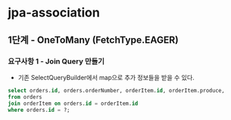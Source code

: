 # jpa-association

## 1단계 - OneToMany (FetchType.EAGER)
### 요구사항 1 - Join Query 만들기
- 기존 SelectQueryBuilder에서 map으로 추가 정보들을 받을 수 있다.
```sql
select orders.id, orders.orderNumber, orderItem.id, orderItem.produce, orderItem.quantity
from orders
join orderItem on orders.id = orderItem.id
where orders.id = ?;
```
